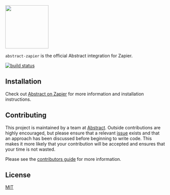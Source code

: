 <img src="https://www.abstract.com/wp-content/uploads/abstract-black-wordmark-rgb.png" width="136" height="auto" />

`abstract-zapier` is the official Abstract integration for Zapier.

[![build status](https://img.shields.io/circleci/project/github/goabstract/abstract-zapier.svg)](https://circleci.com/gh/goabstract/abstract-zapier)

## Installation

Check out [Abstract on Zapier](https://zapier.com/apps/abstract/integrations) for more information and installation instructions.

## Contributing

This project is maintained by a team at [Abstract](https://www.abstract.com). Outside contributions are highly encouraged, but please ensure that a relevant [issue](https://github.com/goabstract/abstract-zapier/issues) exists and that an approach has been discussed before beginning to write code. This makes it more likely that your contribution will be accepted and ensures that your time is not wasted.

Please see the [contributors guide](CONTRIBUTING.md) for more information.

## License

[MIT](LICENSE)
